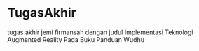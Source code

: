 # TugasAkhir
tugas akhir jemi firmansah dengan judul Implementasi Teknologi Augmented Reality Pada Buku Panduan Wudhu
